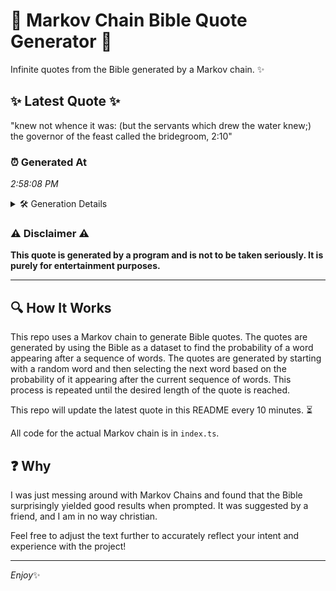 # 📖 Markov Chain Bible Quote Generator 📖

Infinite quotes from the Bible generated by a Markov chain. ✨

## ✨ Latest Quote ✨
"knew not whence it was: (but the servants which drew the water knew;) the governor of the feast called the bridegroom, 2:10"

### ⏰ Generated At
*2:58:08 PM*

<details>
    <summary>🛠️ Generation Details</summary>
    <p>
        <strong>🌱 Seed:</strong> knew<br>
        <strong>🔄 Iterations:</strong> 21<br>
        <strong>📜 Context History:</strong><br>[ knew ]: not<br>[ knew, not ]: whence<br>[ knew, not, whence ]: it<br>[ knew, not, whence, it ]: was:<br>[ knew, not, whence, it, was: ]: (but<br>[ knew, not, whence, it, was:, (but ]: the<br>[ not, whence, it, was:, (but, the ]: servants<br>[ whence, it, was:, (but, the, servants ]: which<br>[ it, was:, (but, the, servants, which ]: drew<br>[ was:, (but, the, servants, which, drew ]: the<br>[ (but, the, servants, which, drew, the ]: water<br>[ the, servants, which, drew, the, water ]: knew;)<br>[ servants, which, drew, the, water, knew;) ]: the<br>[ which, drew, the, water, knew;), the ]: governor<br>[ drew, the, water, knew;), the, governor ]: of<br>[ the, water, knew;), the, governor, of ]: the<br>[ water, knew;), the, governor, of, the ]: feast<br>[ knew;), the, governor, of, the, feast ]: called<br>[ the, governor, of, the, feast, called ]: the<br>[ governor, of, the, feast, called, the ]: bridegroom,<br>[ of, the, feast, called, the, bridegroom, ]: 2:10<br>
    </p>
</details>

### ⚠️ Disclaimer ⚠️
**This quote is generated by a program and is not to be taken seriously. It is purely for entertainment purposes.**

---

## 🔍 How It Works

This repo uses a Markov chain to generate Bible quotes. The quotes are generated by using the Bible as a dataset to find the probability of a word appearing after a sequence of words. The quotes are generated by starting with a random word and then selecting the next word based on the probability of it appearing after the current sequence of words. This process is repeated until the desired length of the quote is reached.

This repo will update the latest quote in this README every 10 minutes. ⏳

All code for the actual Markov chain is in `index.ts`.

## ❓ Why

I was just messing around with Markov Chains and found that the Bible surprisingly yielded good results when prompted. 
It was suggested by a friend, and I am in no way christian.

Feel free to adjust the text further to accurately reflect your intent and experience with the project!

---

*Enjoy*✨
